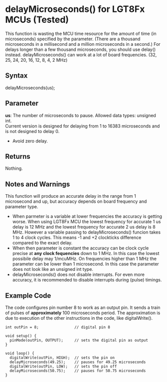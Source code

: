 # delayMicroseconds() for LGT8Fx MCUs (Tested)

This function is wasting the MCU time resource for the amount of time (in microseconds) specified by the parameter. (There are a thousand microseconds in a millisecond and a million microseconds in a second.) 
For delays longer than a few thousand microseconds, you should use delay() instead.
delayMicroseconds() can work at a lot of board frequencies. (32, 25, 24, 20, 16, 12, 8, 4, 2 MHz)

## Syntax

delayMicroseconds(us);
	
## Parameter

<b>us</b>: The number of microseconds to pause. Allowed data types: unsigned int. <br>
    Current version is designed for delaying from 1 to 16383 microseconds and is not designed to delay 0.
- Avoid zero delay.

## Returns

Nothing.

## Notes and Warnings

This function will produce an accurate delay in the range from 1 microsecond and up, but accuracy depends on board frequency and parameter type.
- When parmeter is a variable at lower frequencies the accuracy is getting worse. When using LGT8Fx MCU the lowest frequency for accurate 1 us delay is 12 MHz and the lowest frequency for accurate 2 us delay is 8 MHz. However a variable passing to delayMicroseconds() funcion takes 1 to 4 clock cycles. This means -1 and +2 clockticks difference compared to the exact delay.
- When then parameter is constant the accuracy can be clock cycle precise at <b>any clock fequencies</b> down to 1 MHz. In this case the lowest possibile delay may 1/mcuMHz. On frequencies higher than 1 MHz the parameter can be lower than 1 microsecond. In this case the parameter does not look like an unsigned int type.
- delayMicroseconds() does not disable interrupts. For even more accuracy, it is recommended to disable interrupts during (pulse) timings.

## Example Code

The code configures pin number 8 to work as an output pin. It sends a train of pulses of <b>approximately</b> 100 microseconds period.
The approximation is due to execution of the other instructions in the code, like digitalWrite().

```
int outPin = 8;                // digital pin 8

void setup() {
  pinMode(outPin, OUTPUT);     // sets the digital pin as output
}

void loop() {
  digitalWrite(outPin, HIGH);  // sets the pin on
  delayMicroseconds(49.25);    // pauses for 49.25 microseconds
  digitalWrite(outPin, LOW);   // sets the pin off
  delayMicroseconds(50.75);    // pauses for 50.75 microseconds
}
```
